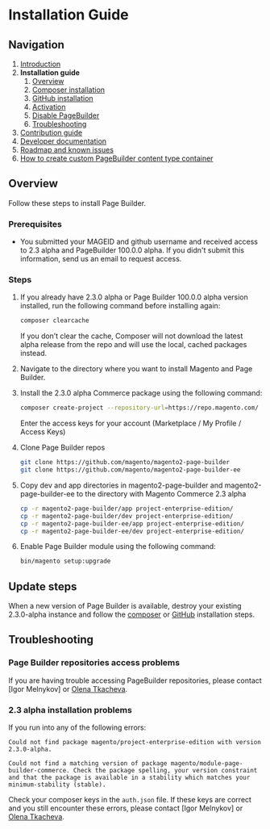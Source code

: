 # Installation Guide

<!--{% comment %}-->
## Navigation

1. [Introduction]
2. **Installation guide**
    1. [Overview](#overview)
    1. [Composer installation](#composer-installation)
    1. [GitHub installation](#github-installation)
    1. [Activation](#activation)
    1. [Disable PageBuilder](#disable-pagebuilder)
    1. [Troubleshooting](#troubleshooting)
3. [Contribution guide]
4. [Developer documentation]
5. [Roadmap and known issues]
6. [How to create custom PageBuilder content type container]

[Introduction]: introduction.md
[Contribution guide]: ../CONTRIBUTING.md
[Developer documentation]: developer-documentation.md
[Roadmap and known issues]: roadmap.md
[How to create custom PageBuilder content type container]: how-to-create-custom-content-type-container.md
<!--{% endcomment %}-->

<!-- {% raw %} -->
## Overview

Follow these steps to install Page Builder.

### Prerequisites

* You submitted your MAGEID and github username and received access to 2.3 alpha and PageBuilder 100.0.0 alpha.
  If you didn't submit this information, send us an email to request access.

### Steps

1. If you already have 2.3.0 alpha or Page Builder 100.0.0 alpha version installed, run the following command before installing again:
    ``` sh
    composer clearcache
    ```
    If you don’t clear the cache, Composer will not download the latest alpha release from the repo and will use the local, cached packages instead.
2. Navigate to the directory where you want to install Magento and Page Builder.
3. Install the 2.3.0 alpha Commerce package using the following command: 
    ``` sh
    composer create-project --repository-url=https://repo.magento.com/ magento/project-enterprise-edition:^2.3.0-alpha72
    ```

    Enter the access keys for your account (Marketplace / My Profile / Access Keys)
4. Clone Page Builder repos
    ``` sh
    git clone https://github.com/magento/magento2-page-builder
    git clone https://github.com/magento/magento2-page-builder-ee
    ```
5. Copy dev and app directories in magento2-page-builder and magento2-page-builder-ee to the directory with Magento Commerce 2.3 alpha
    ``` sh
    cp -r magento2-page-builder/app project-enterprise-edition/
    cp -r magento2-page-builder/dev project-enterprise-edition/
    cp -r magento2-page-builder-ee/app project-enterprise-edition/
    cp -r magento2-page-builder-ee/dev project-enterprise-edition/
    ```
6. Enable Page Builder module using the following command:
    ``` sh
    bin/magento setup:upgrade
    ```

## Update steps

When a new version of Page Builder is available, destroy your existing 2.3.0-alpha instance and follow the [composer](install.md#composer-installation) or [GitHub](install.md#github-installation) installation steps.

## Troubleshooting

### Page Builder repositories access problems

If you are having trouble accessing PageBuilder repositories, please contact [Igor Melnykov] or [Olena Tkacheva].

### 2.3 alpha installation problems

If you run into any of the following errors:

```
Could not find package magento/project-enterprise-edition with version 2.3.0-alpha.
```
```
Could not find a matching version of package magento/module-page-builder-commerce. Check the package spelling, your version constraint and that the package is available in a stability which matches your minimum-stability (stable).
```

Check your composer keys in the `auth.json` file.
If these keys are correct and you still encounter these errors, please contact [Igor Melnykov] or [Olena Tkacheva].

[Olena Tkacheva]: https://magentocommeng.slack.com/messages/@UAFV915FB

<!-- {% endraw %} -->
